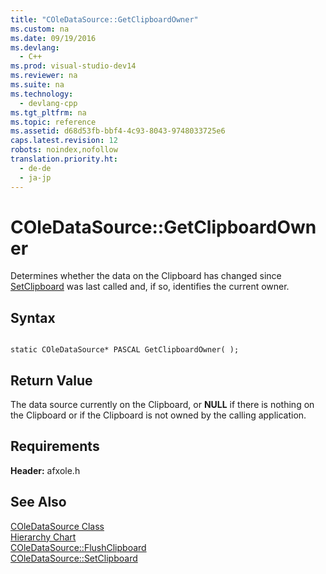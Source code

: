 ```yaml
---
title: "COleDataSource::GetClipboardOwner"
ms.custom: na
ms.date: 09/19/2016
ms.devlang: 
  - C++
ms.prod: visual-studio-dev14
ms.reviewer: na
ms.suite: na
ms.technology: 
  - devlang-cpp
ms.tgt_pltfrm: na
ms.topic: reference
ms.assetid: d68d53fb-bbf4-4c93-8043-9748033725e6
caps.latest.revision: 12
robots: noindex,nofollow
translation.priority.ht: 
  - de-de
  - ja-jp
---
```

# COleDataSource::GetClipboardOwner
Determines whether the data on the Clipboard has changed since [SetClipboard](../vs140/COleDataSource--SetClipboard.md) was last called and, if so, identifies the current owner.  
  
## Syntax  
  
```  
  
static COleDataSource* PASCAL GetClipboardOwner( );  
```  
  
## Return Value  
 The data source currently on the Clipboard, or **NULL** if there is nothing on the Clipboard or if the Clipboard is not owned by the calling application.  
  
## Requirements  
 **Header:** afxole.h  
  
## See Also  
 [COleDataSource Class](../Topic/COleDataSource%20Class.md)   
 [Hierarchy Chart](../vs140/Hierarchy-Chart.md)   
 [COleDataSource::FlushClipboard](../vs140/COleDataSource--FlushClipboard.md)   
 [COleDataSource::SetClipboard](../vs140/COleDataSource--SetClipboard.md)